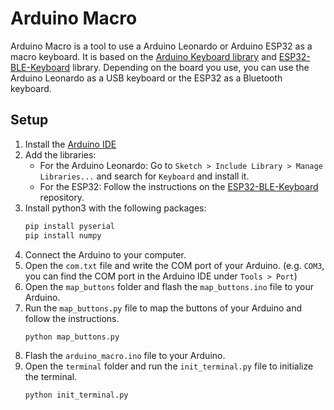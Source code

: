 # Arduino Macro
Arduino Macro is a tool to use a Arduino Leonardo or Arduino ESP32 as a macro keyboard.
It is based on the [Arduino Keyboard library](https://www.arduino.cc/reference/en/language/functions/usb/keyboard/) and [ESP32-BLE-Keyboard](https://github.com/T-vK/ESP32-BLE-Keyboard) library.
Depending on the board you use, you can use the Arduino Leonardo as a USB keyboard or the ESP32 as a Bluetooth keyboard.

## Setup
1. Install the [Arduino IDE](https://www.arduino.cc/en/software)
2. Add the libraries:
    - For the Arduino Leonardo: Go to `Sketch > Include Library > Manage Libraries...` and search for `Keyboard` and install it.
    - For the ESP32: Follow the instructions on the [ESP32-BLE-Keyboard](https://github.com/T-vK/ESP32-BLE-Keyboard/blob/master/README.md) repository.
3. Install python3 with the following packages:
    ```bash
    pip install pyserial
    pip install numpy
    ```
4. Connect the Arduino to your computer.
5. Open the `com.txt` file and write the COM port of your Arduino. (e.g. `COM3`, you can find the COM port in the Arduino IDE under `Tools > Port`)
6. Open the `map_buttons` folder and flash the `map_buttons.ino` file to your Arduino.
7. Run the `map_buttons.py` file to map the buttons of your Arduino and follow the instructions.
    ```bash
    python map_buttons.py
    ```
8. Flash the `arduino_macro.ino` file to your Arduino.
9. Open the `terminal` folder and run the `init_terminal.py` file to initialize the terminal.
    ```bash
    python init_terminal.py
    ```
<!-- 10. Run the `terminal.py` file to use the macro keyboard.
    ```bash
    python terminal.py
    ``` -->